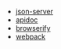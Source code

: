 - [json-server](https://github.com/typicode/json-server)
- [apidoc](https://apidocjs.com/)
- [browserify](https://browserify.org/)
- [webpack](https://webpack.js.org/)
